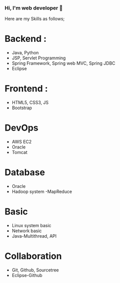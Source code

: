 ### Hi, I'm web developer 👋

Here are my Skills as follows;

# Backend :
- Java, Python
- JSP, Servlet Programming
- Spring Framework, Spring web MVC, Spring JDBC
- Eclipse

# Frontend :
- HTML5, CSS3, JS
- Bootstrap

# DevOps
- AWS EC2
- Oracle
- Tomcat

# Database
- Oracle
- Hadoop system -MapReduce

# Basic
- Linux system basic
- Network basic
- Java-Multithread, API

# Collaboration
- Git, Github, Sourcetree
- Eclipse-Github

